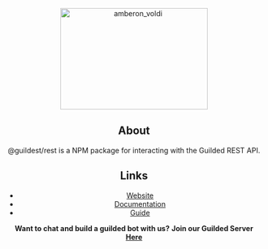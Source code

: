 <center><p align="center"><img align="center" src="https://cdn.discordapp.com/attachments/1017309183416209438/1050009940854587452/logo8.png" alt="amberon_voldi" height="200" width="290" </p><center>

## About
@guildest/rest is a NPM package for interacting with the Guilded REST API.

## Links
- [Website]()
- [Documentation]()
- [Guide]()

**Want to chat and build a guilded bot with us?**
**Join our Guilded Server [Here](https://www.guilded.gg/i/kamZgDBk)**


